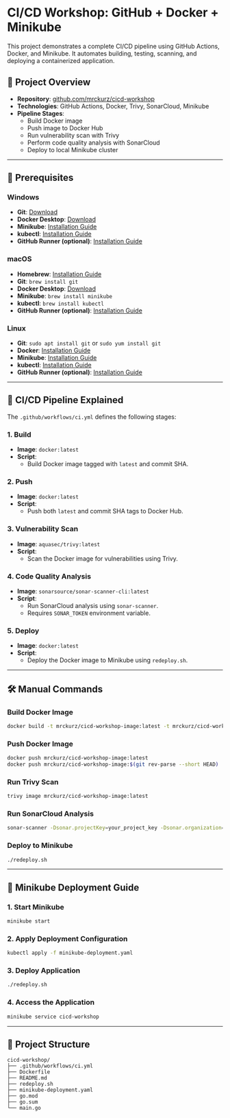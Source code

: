 
# CI/CD Workshop: GitHub + Docker + Minikube

This project demonstrates a complete CI/CD pipeline using GitHub Actions, Docker, and Minikube. It automates building, testing, scanning, and deploying a containerized application.

## 🚀 Project Overview

- **Repository**: [github.com/mrckurz/cicd-workshop](https://github.com/mrckurz/cicd-workshop)
- **Technologies**: GitHub Actions, Docker, Trivy, SonarCloud, Minikube
- **Pipeline Stages**:
  - Build Docker image
  - Push image to Docker Hub
  - Run vulnerability scan with Trivy
  - Perform code quality analysis with SonarCloud
  - Deploy to local Minikube cluster

---

## 🧰 Prerequisites

### Windows

- **Git**: [Download](https://git-scm.com/download/win)
- **Docker Desktop**: [Download](https://www.docker.com/products/docker-desktop/)
- **Minikube**: [Installation Guide](https://minikube.sigs.k8s.io/docs/start/)
- **kubectl**: [Installation Guide](https://kubernetes.io/docs/tasks/tools/install-kubectl/)
- **GitHub Runner (optional)**: [Installation Guide](https://docs.gitlab.com/runner/install/)

### macOS

- **Homebrew**: [Installation Guide](https://brew.sh/)
- **Git**: `brew install git`
- **Docker Desktop**: [Download](https://www.docker.com/products/docker-desktop/)
- **Minikube**: `brew install minikube`
- **kubectl**: `brew install kubectl`
- **GitHub Runner (optional)**: [Installation Guide](https://docs.gitlab.com/runner/install/)

### Linux

- **Git**: `sudo apt install git` or `sudo yum install git`
- **Docker**: [Installation Guide](https://docs.docker.com/engine/install/)
- **Minikube**: [Installation Guide](https://minikube.sigs.k8s.io/docs/start/)
- **kubectl**: [Installation Guide](https://kubernetes.io/docs/tasks/tools/install-kubectl/)
- **GitHub Runner (optional)**: [Installation Guide](https://docs.gitlab.com/runner/install/)

---

## 🧪 CI/CD Pipeline Explained

The `.github/workflows/ci.yml` defines the following stages:

### 1. **Build**

- **Image**: `docker:latest`
- **Script**:
  - Build Docker image tagged with `latest` and commit SHA.

### 2. **Push**

- **Image**: `docker:latest`
- **Script**:
  - Push both `latest` and commit SHA tags to Docker Hub.

### 3. **Vulnerability Scan**

- **Image**: `aquasec/trivy:latest`
- **Script**:
  - Scan the Docker image for vulnerabilities using Trivy.

### 4. **Code Quality Analysis**

- **Image**: `sonarsource/sonar-scanner-cli:latest`
- **Script**:
  - Run SonarCloud analysis using `sonar-scanner`.
  - Requires `SONAR_TOKEN` environment variable.

### 5. **Deploy**

- **Image**: `docker:latest`
- **Script**:
  - Deploy the Docker image to Minikube using `redeploy.sh`.

---

## 🛠 Manual Commands

### Build Docker Image

```bash
docker build -t mrckurz/cicd-workshop-image:latest -t mrckurz/cicd-workshop-image:$(git rev-parse --short HEAD) .
```

### Push Docker Image

```bash
docker push mrckurz/cicd-workshop-image:latest
docker push mrckurz/cicd-workshop-image:$(git rev-parse --short HEAD)
```

### Run Trivy Scan

```bash
trivy image mrckurz/cicd-workshop-image:latest
```

### Run SonarCloud Analysis

```bash
sonar-scanner -Dsonar.projectKey=your_project_key -Dsonar.organization=your_org -Dsonar.host.url=https://sonarcloud.io -Dsonar.login=$SONAR_TOKEN
```

### Deploy to Minikube

```bash
./redeploy.sh
```

---

## 🧭 Minikube Deployment Guide

### 1. **Start Minikube**

```bash
minikube start
```

### 2. **Apply Deployment Configuration**

```bash
kubectl apply -f minikube-deployment.yaml
```

### 3. **Deploy Application**

```bash
./redeploy.sh
```

### 4. **Access the Application**

```bash
minikube service cicd-workshop
```

---

## 📂 Project Structure

```
cicd-workshop/
├── .github/workflows/ci.yml
├── Dockerfile
├── README.md
├── redeploy.sh
├── minikube-deployment.yaml
├── go.mod
├── go.sum
└── main.go
```

